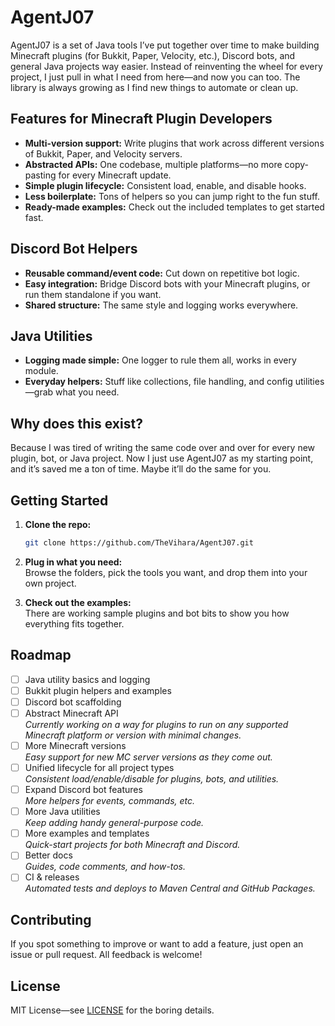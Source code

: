 # AgentJ07

AgentJ07 is a set of Java tools I’ve put together over time to make building Minecraft plugins (for Bukkit, Paper, Velocity, etc.), Discord bots, and general Java projects way easier. Instead of reinventing the wheel for every project, I just pull in what I need from here—and now you can too. The library is always growing as I find new things to automate or clean up.

## Features for Minecraft Plugin Developers

- **Multi-version support:** Write plugins that work across different versions of Bukkit, Paper, and Velocity servers.
- **Abstracted APIs:** One codebase, multiple platforms—no more copy-pasting for every Minecraft update.
- **Simple plugin lifecycle:** Consistent load, enable, and disable hooks.
- **Less boilerplate:** Tons of helpers so you can jump right to the fun stuff.
- **Ready-made examples:** Check out the included templates to get started fast.

## Discord Bot Helpers

- **Reusable command/event code:** Cut down on repetitive bot logic.
- **Easy integration:** Bridge Discord bots with your Minecraft plugins, or run them standalone if you want.
- **Shared structure:** The same style and logging works everywhere.

## Java Utilities

- **Logging made simple:** One logger to rule them all, works in every module.
- **Everyday helpers:** Stuff like collections, file handling, and config utilities—grab what you need.

## Why does this exist?

Because I was tired of writing the same code over and over for every new plugin, bot, or Java project. Now I just use AgentJ07 as my starting point, and it’s saved me a ton of time. Maybe it’ll do the same for you.

## Getting Started

1. **Clone the repo:**
   ```bash
   git clone https://github.com/TheVihara/AgentJ07.git
   ```
2. **Plug in what you need:**  
   Browse the folders, pick the tools you want, and drop them into your own project.

3. **Check out the examples:**  
   There are working sample plugins and bot bits to show you how everything fits together.

## Roadmap

- [ ] Java utility basics and logging
- [ ] Bukkit plugin helpers and examples
- [ ] Discord bot scaffolding
- [ ] Abstract Minecraft API  
  _Currently working on a way for plugins to run on any supported Minecraft platform or version with minimal changes._
- [ ] More Minecraft versions  
  _Easy support for new MC server versions as they come out._
- [ ] Unified lifecycle for all project types  
  _Consistent load/enable/disable for plugins, bots, and utilities._
- [ ] Expand Discord bot features  
  _More helpers for events, commands, etc._
- [ ] More Java utilities  
  _Keep adding handy general-purpose code._
- [ ] More examples and templates  
  _Quick-start projects for both Minecraft and Discord._
- [ ] Better docs  
  _Guides, code comments, and how-tos._
- [ ] CI & releases  
  _Automated tests and deploys to Maven Central and GitHub Packages._

## Contributing

If you spot something to improve or want to add a feature, just open an issue or pull request. All feedback is welcome!

## License

MIT License—see [LICENSE](LICENSE) for the boring details.